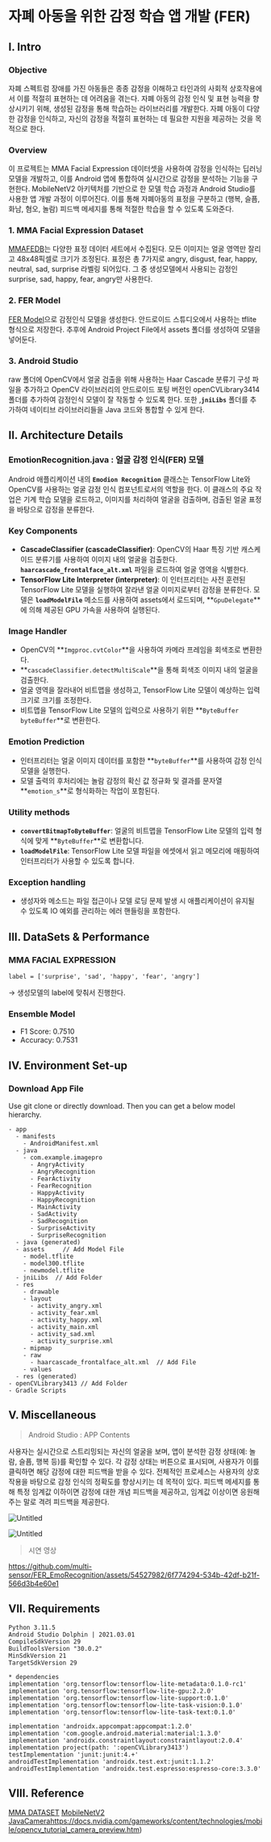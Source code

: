 # 자폐 아동을 위한 감정 학습 앱 개발 (FER)

## I. Intro

### Objective

자폐 스펙트럼 장애를 가진 아동들은 종종 감정을 이해하고 타인과의 사회적 상호작용에서 이를 적절히 표현하는 데 어려움을 겪는다. 자폐 아동의 감정 인식 및 표현 능력을 향상시키기 위해, 생성된 감정을 통해 학습하는 라이브러리를 개발한다. 자폐 아동이 다양한 감정을 인식하고, 자신의 감정을 적절히 표현하는 데 필요한 지원을 제공하는 것을 목적으로 한다. 

### Overview

이 프로젝트는 MMA Facial Expression 데이터셋을 사용하여 감정을 인식하는 딥러닝 모델을 개발하고, 이를 Android 앱에 통합하여 실시간으로 감정을 분석하는 기능을 구현한다. MobileNetV2 아키텍처를 기반으로 한 모델 학습 과정과 Android Studio를 사용한 앱 개발 과정이 이루어진다. 이를 통해 자폐아동의 표정을 구분하고 (행복, 슬픔, 화남, 혐오, 놀람) 피드백 메세지를 통해 적절한 학습을 할 수 있도록 도와준다. 

### 1. MMA Facial Expression Dataset

[MMAFEDB](https://www.kaggle.com/datasets/mahmoudima/mma-facial-expression/data)는 다양한 표정 데이터 세트에서 수집된다. 모든 이미지는 얼굴 영역만 잘리고 48x48픽셀로 크기가 조정된다. 표정은 총 7가지로 angry, disgust, fear, happy, neutral, sad, surprise 라벨링 되어있다. 그 중 생성모델에서 사용되는 감정인 surprise, sad, happy, fear, angry만 사용한다.

### 2. FER Model

[FER Model](https://www.kaggle.com/yunnajoo/fer-model/edit)으로 감정인식 모델을 생성한다. 안드로이드 스튜디오에서 사용하는 tflite 형식으로 저장한다. 추후에 Android Project File에서 assets 폴더를 생성하여 모델을 넣어둔다.

### 3. Android Studio

raw 폴더에 OpenCV에서 얼굴 검출을 위해 사용하는 Haar Cascade 분류기 구성 파일을 추가하고 OpenCV 라이브러리의 안드로이드 포팅 버전인 openCVLibrary3414 폴더를 추가하여 감정인식 모델이 잘 작동할 수 있도록 한다.  또한 ,**`jniLibs`** 폴더를 추가하여 네이티브 라이브러리들을 Java 코드와 통합할 수 있게 한다.

## II. Architecture Details

### EmotionRecognition.java : **얼굴 감정 인식(FER) 모델**

Android 애플리케이션 내의 **`Emodion Recognition`** 클래스는 TensorFlow Lite와 OpenCV를 사용하는 얼굴 감정 인식 컴포넌트로서의 역할을 한다. 이 클래스의 주요 작업은 기계 학습 모델을 로드하고, 이미지를 처리하여 얼굴을 검출하며, 검출된 얼굴 표정을 바탕으로 감정을 분류한다.

### Key Components

- **CascadeClassifier (cascadeClassifier)**: OpenCV의 Haar 특징 기반 캐스케이드 분류기를 사용하여 이미지 내의 얼굴을 검출한다. **`haarcascade_frontalface_alt.xml`** 파일을 로드하여 얼굴 영역을 식별한다.
- **TensorFlow Lite Interpreter (interpreter)**: 이 인터프리터는 사전 훈련된 TensorFlow Lite 모델을 실행하여 잘라낸 얼굴 이미지로부터 감정을 분류한다. 모델은 **`loadModelFile`** 메소드를 사용하여 assets에서 로드되며, **`GpuDelegate`**에 의해 제공된 GPU 가속을 사용하여 실행된다.

### Image Handler

- OpenCV의 **`Imgproc.cvtColor`**을 사용하여 카메라 프레임을 회색조로 변환한다.
- **`cascadeClassifier.detectMultiScale`**을 통해 회색조 이미지 내의 얼굴을 검출한다.
- 얼굴 영역을 잘라내어 비트맵을 생성하고, TensorFlow Lite 모델이 예상하는 입력 크기로 크기를 조정한다.
- 비트맵을 TensorFlow Lite 모델의 입력으로 사용하기 위한 **`ByteBuffer byteBuffer`**로 변환한다.

### Emotion Prediction

- 인터프리터는 얼굴 이미지 데이터를 포함한 **`byteBuffer`**를 사용하여 감정 인식 모델을 실행한다.
- 모델 출력의 후처리에는 놀람 감정의 확신 값 정규화 및 결과를 문자열 **`emotion_s`**로 형식화하는 작업이 포함된다.

### Utility methods

- **`convertBitmapToByteBuffer`**: 얼굴의 비트맵을 TensorFlow Lite 모델의 입력 형식에 맞게 **`ByteBuffer`**로 변환합니다.
- **`loadModelFile`**: TensorFlow Lite 모델 파일을 에셋에서 읽고 메모리에 매핑하여 인터프리터가 사용할 수 있도록 합니다.

### Exception handling

- 생성자와 메소드는 파일 접근이나 모델 로딩 문제 발생 시 애플리케이션이 유지될 수 있도록 IO 예외를 관리하는 에러 핸들링을 포함한다.

## III. DataSets & Performance

### MMA FACIAL EXPRESSION

`label = ['surprise', 'sad', 'happy', 'fear', 'angry']` 

→ 생성모델의 label에 맞춰서 진행한다.

### Ensemble Model

- F1 Score: 0.7510
- Accuracy: 0.7531

## IV. Environment Set-up

### Download App File

Use git clone or directly download. Then you can get a below model hierarchy.

```
- app
  - manifests
    - AndroidManifest.xml   
  - java
    - com.example.imagepro
      - AngryActivity
      - AngryRecognition
      - FearActivity
      - FearRecognition
      - HappyActivity
      - HappyRecognition
      - MainActivity
      - SadActivity
      - SadRecognition
      - SurpriseActivity
      - SurpriseRecognition
  - java (generated)
  - assets     // Add Model File
    - model.tflite
    - model300.tflite
    - newmodel.tflite
  - jniLibs  // Add Folder
  - res
    - drawable
    - layout
      - activity_angry.xml
      - activity_fear.xml
      - activity_happy.xml
      - activity_main.xml
      - activity_sad.xml
      - activity_surprise.xml
    - mipmap
    - raw
      - haarcascade_frontalface_alt.xml  // Add File
    - values
  - res (generated)
- openCVLibrary3413 // Add Folder
- Gradle Scripts
```

## V. Miscellaneous

> Android Studio : APP Contents
> 

사용자는 실시간으로 스트리밍되는 자신의 얼굴을 보며, 앱이 분석한 감정 상태(예: 놀람, 슬픔, 행복 등)를 확인할 수 있다. 각 감정 상태는 버튼으로 표시되며, 사용자가 이를 클릭하면 해당 감정에 대한 피드백을 받을 수 있다. 전체적인 프로세스는 사용자의 상호작용을 바탕으로 감정 인식의 정확도를 향상시키는 데 목적이 있다. 피드백 메세지를 통해 특정 임계값 이하이면 감정에 대한 개념 피드백을 제공하고, 임계값 이상이면 응원해주는 말로 격려 피드백을 제공한다.

![Untitled](https://prod-files-secure.s3.us-west-2.amazonaws.com/9dfb57e0-8f31-4688-8fc4-a51072d3335b/0f89fafe-757c-4201-ad96-c096cf0a9023/Untitled.png)

![Untitled](https://prod-files-secure.s3.us-west-2.amazonaws.com/9dfb57e0-8f31-4688-8fc4-a51072d3335b/5ad68f86-d22e-41c5-8e40-49238cd26fa3/Untitled.png)

> 시연 영상
> 

https://github.com/multi-sensor/FER_EmoRecognition/assets/54527982/6f774294-534b-42df-b21f-566d3b4e60e1



## VII. Requirements

```
Python 3.11.5
Android Studio Dolphin | 2021.03.01
CompileSdkVersion 29
BuildToolsVersion "30.0.2"
MinSdkVersion 21
TargetSdkVersion 29

* dependencies
implementation 'org.tensorflow:tensorflow-lite-metadata:0.1.0-rc1'
implementation 'org.tensorflow:tensorflow-lite-gpu:2.2.0'
implementation 'org.tensorflow:tensorflow-lite-support:0.1.0'
implementation 'org.tensorflow:tensorflow-lite-task-vision:0.1.0'
implementation 'org.tensorflow:tensorflow-lite-task-text:0.1.0'

implementation 'androidx.appcompat:appcompat:1.2.0'
implementation 'com.google.android.material:material:1.3.0'
implementation 'androidx.constraintlayout:constraintlayout:2.0.4'
implementation project(path: ':openCVLibrary3413')
testImplementation 'junit:junit:4.+'
androidTestImplementation 'androidx.test.ext:junit:1.1.2'
androidTestImplementation 'androidx.test.espresso:espresso-core:3.3.0'
```

## VIII. Reference
[MMA DATASET](https://www.kaggle.com/datasets/mahmoudima/mma-facial-expression)
[MobileNetV2](https://arxiv.org/abs/1801.04381)
[JavaCamera](https://docs.nvidia.com/gameworks/content/technologies/mobile/opencv_tutorial_camera_preview.htm)https://docs.nvidia.com/gameworks/content/technologies/mobile/opencv_tutorial_camera_preview.htm)


